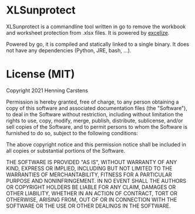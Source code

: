 # XLSunprotect
XLSunprotect is a commandline tool written in go to remove the workbook and worksheet protection from .xlsx files. It is powered by [excelize](https://github.com/360EntSecGroup-Skylar/excelize).

Powered by go, it is compiled and statically linked to a single binary. It does not have any dependencies (Python, JRE, bash, ...).

# License (MIT)
Copyright 2021 Henning Carstens

Permission is hereby granted, free of charge, to any person obtaining a copy of this software and associated documentation files (the "Software"), to deal in the Software without restriction, including without limitation the rights to use, copy, modify, merge, publish, distribute, sublicense, and/or sell copies of the Software, and to permit persons to whom the Software is furnished to do so, subject to the following conditions:

The above copyright notice and this permission notice shall be included in all copies or substantial portions of the Software.

THE SOFTWARE IS PROVIDED "AS IS", WITHOUT WARRANTY OF ANY KIND, EXPRESS OR IMPLIED, INCLUDING BUT NOT LIMITED TO THE WARRANTIES OF MERCHANTABILITY, FITNESS FOR A PARTICULAR PURPOSE AND NONINFRINGEMENT. IN NO EVENT SHALL THE AUTHORS OR COPYRIGHT HOLDERS BE LIABLE FOR ANY CLAIM, DAMAGES OR OTHER LIABILITY, WHETHER IN AN ACTION OF CONTRACT, TORT OR OTHERWISE, ARISING FROM, OUT OF OR IN CONNECTION WITH THE SOFTWARE OR THE USE OR OTHER DEALINGS IN THE SOFTWARE.
